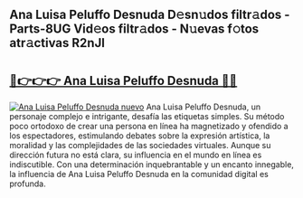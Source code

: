 ## Ana Luisa Peluffo Desnuda D𝚎sn𝚞dos filtr𝚊dos - Parts-8UG Vid𝚎os filtr𝚊dos - N𝚞evas f𝚘tos atr𝚊ctivas R2nJl

# <h2><a href="http://mb43tc.tromn.icu/?c=Ana+Luisa+Peluffo+Desnuda">🔗👉👉👉 Ana Luisa Peluffo Desnuda 🔗🔗</a></h2>

[![Ana Luisa Peluffo Desnuda nuevo](https://i.imgur.com/pEAQMta.gif)](http://mb43tc.tromn.icu/?c=Ana+Luisa+Peluffo+Desnuda)
Ana Luisa Peluffo Desnuda, un personaje complejo e intrigante, desafía las etiquetas simples. Su método poco ortodoxo de crear una persona en línea ha magnetizado y ofendido a los espectadores, estimulando debates sobre la expresión artística, la moralidad y las complejidades de las sociedades virtuales. Aunque su dirección futura no está clara, su influencia en el mundo en línea es indiscutible. Con una determinación inquebrantable y un encanto innegable, la influencia de Ana Luisa Peluffo Desnuda en la comunidad digital es profunda.
